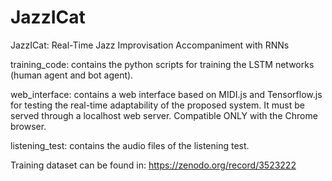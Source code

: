 # JazzICat
JazzICat: Real-Time Jazz Improvisation Accompaniment with RNNs


training_code: contains the python scripts for training the LSTM networks (human agent and bot agent).

web_interface: contains a web interface based on MIDI.js and Tensorflow.js for testing the real-time adaptability of the         proposed system. It must be served through a localhost web server. Compatible ONLY with the Chrome browser.

listening_test: contains the audio files of the listening test.

Training dataset can be found in:
https://zenodo.org/record/3523222
